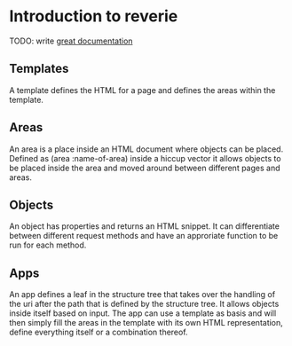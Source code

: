 # Introduction to reverie

TODO: write [great documentation](http://jacobian.org/writing/great-documentation/what-to-write/)

## Templates
A template defines the HTML for a page and defines the areas within
the template. 

## Areas
An area is a place inside an HTML document where objects can be
placed. Defined as (area :name-of-area) inside a hiccup vector it
allows objects to be placed inside the area and moved around between
different pages and areas.

## Objects
An object has properties and returns an HTML snippet. It can
differentiate between different request methods and have an approriate
function to be run for each method.

## Apps
An app defines a leaf in the structure tree that takes over the
handling of the uri after the path that is defined by the structure
tree. It allows objects inside itself based on input. The app can use
a template as basis and will then simply fill the areas in the
template with its own HTML representation, define everything itself or
a combination thereof.
